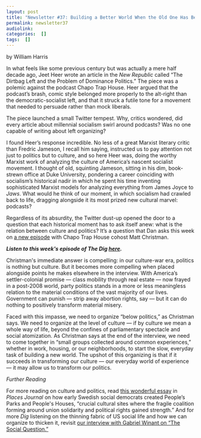 ```yaml
---
layout: post
title: "Newsletter #37: Building a Better World When the Old One Has Been Eviscerated, with Matt Christman"
permalink: newsletter37
audiolink: 
categories:  []
tags:  []
---
```


by William Harris

In what feels like some previous century but was actually a mere half decade ago, Jeet Heer wrote an article in the *New Republic* called “The Dirtbag Left and the Problem of Dominance Politics.” The piece was a polemic against the podcast Chapo Trap House. Heer argued that the podcast’s brash, comic style belonged more properly to the alt-right than the democratic-socialist left, and that it struck a futile tone for a movement that needed to persuade rather than mock liberals. 

The piece launched a small Twitter tempest. Why, critics wondered, did every article about millennial socialism swirl around podcasts? Was no one capable of writing about left organizing? 

I found Heer’s response incredible. No less of a great Marxist literary critic than Fredric Jameson, I recall him saying, instructed us to pay attention not just to politics but to culture, and so here Heer was, doing the worthy Marxist work of analyzing the culture of America’s nascent socialist movement. I thought of old, squinting Jameson, sitting in his dim, book-strewn office at Duke University, pondering a career coinciding with socialism’s historical nadir in which he spent his time inventing sophisticated Marxist models for analyzing everything from James Joyce to *Jaws*. What would he think of our moment, in which socialism had crawled back to life, dragging alongside it its most prized new cultural marvel: podcasts?

Regardless of its absurdity, the Twitter dust-up opened the door to a question that each historical moment has to ask itself anew: what is the relation between culture and politics? It’s a question that Dan asks this week on [a new episode](https://thedigradio.com/podcast/dead-generations-w-matt-christman) with Chapo Trap House cohost Matt Christman.

***Listen to this week's episode of The Dig [here](https://thedigradio.com/podcast/dead-generations-w-matt-christman).***

Christman's immediate answer is compelling: in our culture-war era, politics is nothing but culture. But it becomes more compelling when placed alongside points he makes elsewhere in the interview. With America’s settler-colonial promise — class mobility through real estate — now frayed in a post-2008 world, party politics stands in a more or less meaningless relation to the material conditions of the vast majority of our lives. Government can punish — strip away abortion rights, say — but it can do nothing to positively transform material misery. 

Faced with this impasse, we need to organize “below politics,” as Christman says. We need to organize at the level of culture — if by culture we mean a whole way of life, beyond the confines of parliamentary spectacle and social atomization. As Christman says at the end of the interview, we need to come together in “small groups collected around common experiences,” whether in work, housing, or our neighborhoods, to start the slow, everyday task of building a new world. The upshot of this organizing is that if it succeeds in transforming our culture — our everyday world of experience — it may allow us to transform our politics.

*Further Reading*

For more reading on culture and politics, read [this wonderful essay](https://placesjournal.org/article/swedish-social-democratic-parks-and-houses-for-the-people) in *Places Journal* on how early Swedish social democrats created People’s Parks and People's Houses, “crucial cultural sites where the fragile coalition forming around union solidarity and political rights gained strength.” And for more *Dig* listening on the thinning fabric of US social life and how we can organize to thicken it, revisit [our interview with Gabriel Winant on “The Social Question.”](https://thedigradio.com/podcast/the-social-question-with-Gabriel-Winant)
